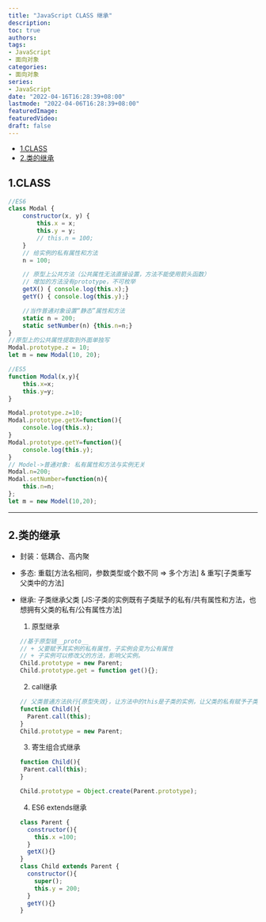 ```yaml
---
title: "JavaScript CLASS 继承"
description:
toc: true
authors:
tags:
- JavaScript
- 面向对象
categories:
- 面向对象
series:
- JavaScript
date: "2022-04-16T16:28:39+08:00"
lastmode: "2022-04-06T16:28:39+08:00"
featuredImage:
featuredVideo:
draft: false
---
```

- [1.CLASS](#1class)
- [2.类的继承](#2类的继承)

## 1.CLASS

```js
//ES6
class Modal {
    constructor(x, y) {
        this.x = x;
        this.y = y;
        // this.n = 100;
    } 
    // 给实例的私有属性和方法
    n = 100;

    // 原型上公共方法（公共属性无法直接设置，方法不能使用箭头函数）
    // 增加的方法没有prototype，不可枚举
    getX() { console.log(this.x);}
    getY() { console.log(this.y);}

    //当作普通对象设置“静态”属性和方法
    static n = 200;
    static setNumber(n) {this.n=n;}
}
//原型上的公共属性提取到外面单独写
Modal.prototype.z = 10;
let m = new Modal(10, 20);

//ES5
function Modal(x,y){
    this.x=x;
    this.y=y;
}

Modal.prototype.z=10;
Modal.prototype.getX=function(){
    console.log(this.x);
}
Modal.prototype.getY=function(){
    console.log(this.y);
}
// Model->普通对象: 私有属性和方法与实例无关
Modal.n=200;
Modal.setNumber=function(n){
    this.n=n;
};
let m = new Model(10,20);

```

---

## 2.类的继承

- 封装：低耦合、高内聚
- 多态: 重载[方法名相同，参数类型或个数不同 => 多个方法] & 重写[子类重写父类中的方法]
- 继承: 子类继承父类 [JS:子类的实例既有子类赋予的私有/共有属性和方法，也想拥有父类的私有/公有属性方法]
  1. 原型继承

  ```js
  //基于原型链__proto__
  // + 父要赋予其实例的私有属性，子实例会变为公有属性
  // + 子实例可以修改父的方法，影响父实例。
  Child.prototype = new Parent;
  Child.prototype.get = function get(){};
  ```

  2. call继承

  ```js
  // 父类普通方法执行{原型失效}，让方法中的this是子类的实例，让父类的私有赋予子类实例的私有
  function Child(){
    Parent.call(this);
  }
  Child.prototype = new Parent;
  ```

  3. 寄生组合式继承

   ```js
  function Child(){
    Parent.call(this);
  }

  Child.prototype = Object.create(Parent.prototype);
  ```

  4. ES6 extends继承

  ```js
  class Parent {
    constructor(){
      this.x =100;
    }
    getX(){}
  }
  class Child extends Parent {
    constructor(){
      super();
      this.y = 200;
    }
    getY(){}
  }
  ```
